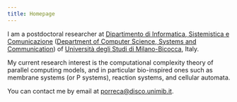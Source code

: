 ```yaml
---
title: Homepage
---
```


I am a postdoctoral researcher at [Dipartimento di Informatica, Sistemistica e Comunicazione](https://www.disco.unimib.it) ([Department of Computer Science, Systems and Communication](https://www.disco.unimib.it)) of [Università degli Studi di Milano-Bicocca](https://www.unimib.it), Italy.

My current research interest is the computational complexity theory of parallel computing models, and in particular bio-inspired ones such as membrane systems (or P systems), reaction systems, and cellular automata.

You can contact me by email at <porreca@disco.unimib.it>.

